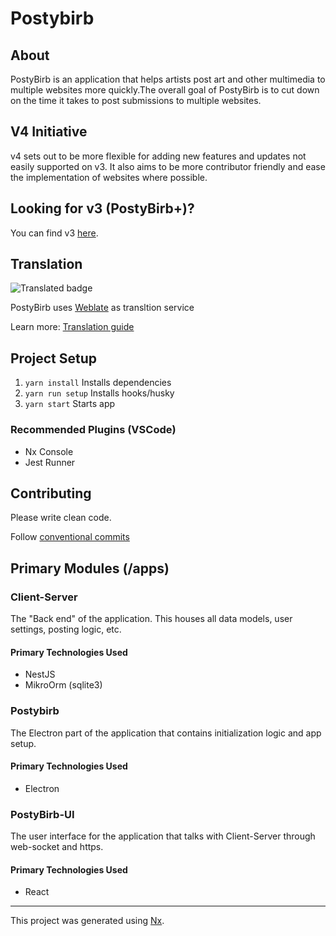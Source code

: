 # Postybirb

## About

PostyBirb is an application that helps artists post art and other multimedia to
multiple websites more quickly.The overall goal of PostyBirb is to cut down on
the time it takes to post submissions to multiple websites.

## V4 Initiative

v4 sets out to be more flexible for adding new features and updates not easily
supported on v3. It also aims to be more contributor friendly and ease the 
implementation of websites where possible.

## Looking for v3 (PostyBirb+)?

You can find v3 [here](https://github.com/mvdicarlo/postybirb-plus).

## Translation

![Translated badge](https://hosted.weblate.org/widget/postybirb/postybirb/287x66-black.png)

PostyBirb uses [Weblate](https://hosted.weblate.org/projects/postybirb/postybirb/) as transltion service

Learn more: [Translation guide](./TRANSLATION.md)

## Project Setup

1. `yarn install` Installs dependencies
2. `yarn run setup` Installs hooks/husky
3. `yarn start` Starts app

### Recommended Plugins (VSCode)

- Nx Console
- Jest Runner

## Contributing

Please write clean code.

Follow [conventional commits](https://www.conventionalcommits.org/en/v1.0.0/)

## Primary Modules (/apps)

### Client-Server

The "Back end" of the application. This houses all data models, user settings,
posting logic, etc.

#### Primary Technologies Used

- NestJS
- MikroOrm (sqlite3)

### Postybirb

The Electron part of the application that contains initialization logic and
app setup.

#### Primary Technologies Used

- Electron

### PostyBirb-UI

The user interface for the application that talks with Client-Server through
web-socket and https.

#### Primary Technologies Used

- React

-----------------

This project was generated using [Nx](https://nx.dev).
